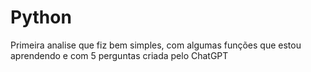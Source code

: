 # Python
Primeira analise que fiz bem simples, com algumas funções que estou aprendendo e com 5 perguntas criada pelo ChatGPT
